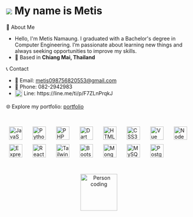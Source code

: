 ![](https://user-images.githubusercontent.com/18350557/176309783-0785949b-9127-417c-8b55-ab5a4333674e.gif) My name is Metis
==============================================================================================================================

 🌟 About Me
* Hello, I'm Metis Namaung. I graduated with a Bachelor's degree in Computer Engineering.
I’m passionate about learning new things and always seeking opportunities to improve my skills.
* 📍  Based in **Chiang Mai, Thailand**

📞 Contact
* 📧 Email: [metis098756820553@gmail.com](mailto:metis098756820553@gmail.com)
* 📱 Phone: 082-2942983
* <span style="vertical-align: middle;">
    <img src="https://upload.wikimedia.org/wikipedia/commons/4/41/LINE_logo.svg" alt="Line" width="20"/>
  </span> Line: https://line.me/ti/p/F7ZLnPrqkJ

🌐  Explore my portfolio: [portfolio](http://portfolio09-delta.vercel.app/)

<br>
<p align="left" style="display: flex; flex-wrap: wrap; gap: 12px;"> <a href="https://developer.mozilla.org/en-US/docs/Web/JavaScript" target="_blank" rel="noreferrer"><img src="https://raw.githubusercontent.com/danielcranney/readme-generator/main/public/icons/skills/javascript-colored.svg" alt="JavaScript" title="JavaScript" width="36" height="36" style="margin: 0 8px;" /></a> <a href="https://www.python.org/" target="_blank" rel="noreferrer"><img src="https://raw.githubusercontent.com/danielcranney/readme-generator/main/public/icons/skills/python-colored.svg" alt="Python" title="Python" width="36" height="36" style="margin: 0 8px;" /></a> <a href="https://www.php.net/" target="_blank" rel="noreferrer"><img src="https://raw.githubusercontent.com/danielcranney/readme-generator/main/public/icons/skills/php-colored.svg" alt="PHP" title="PHP" width="36" height="36" style="margin: 0 8px;" /></a> <a href="https://dart.dev/" target="_blank" rel="noreferrer"><img src="https://raw.githubusercontent.com/danielcranney/readme-generator/main/public/icons/skills/dart-colored.svg" alt="Dart" title="Dart" width="36" height="36" style="margin: 0 8px;" /></a> <a href="https://developer.mozilla.org/en-US/docs/Glossary/HTML5" target="_blank" rel="noreferrer"><img src="https://raw.githubusercontent.com/danielcranney/readme-generator/main/public/icons/skills/html5-colored.svg" alt="HTML5" title="HTML5" width="36" height="36" style="margin: 0 8px;" /></a> <a href="https://www.w3.org/TR/CSS/#css" target="_blank" rel="noreferrer"><img src="https://raw.githubusercontent.com/danielcranney/readme-generator/main/public/icons/skills/css3-colored.svg" alt="CSS3" title="CSS3" width="36" height="36" style="margin: 0 8px;" /></a> <a href="https://vuejs.org/" target="_blank" rel="noreferrer"><img src="https://raw.githubusercontent.com/danielcranney/readme-generator/main/public/icons/skills/vuejs-colored.svg" alt="Vue" title="Vue" width="36" height="36" style="margin: 0 8px;" /></a> <a href="https://nodejs.org/en/" target="_blank" rel="noreferrer"><img src="https://raw.githubusercontent.com/danielcranney/readme-generator/main/public/icons/skills/nodejs-colored.svg" alt="NodeJS" title="NodeJS" width="36" height="36" style="margin: 0 8px;" /></a> <a href="https://expressjs.com/" target="_blank" rel="noreferrer"><img src="https://raw.githubusercontent.com/danielcranney/readme-generator/main/public/icons/skills/express-colored-dark.svg" alt="Express" title="Express" width="36" height="36" style="margin: 0 8px;" /></a> <a href="https://reactjs.org/" target="_blank" rel="noreferrer"><img src="https://raw.githubusercontent.com/danielcranney/readme-generator/main/public/icons/skills/react-colored.svg" alt="React" title="React" width="36" height="36" style="margin: 0 8px;" /></a> <a href="https://tailwindcss.com/" target="_blank" rel="noreferrer"><img src="https://raw.githubusercontent.com/danielcranney/readme-generator/main/public/icons/skills/tailwindcss-colored.svg" alt="TailwindCSS" title="TailwindCSS" width="36" height="36" style="margin: 0 8px;" /></a> <a href="https://getbootstrap.com/" target="_blank" rel="noreferrer"><img src="https://raw.githubusercontent.com/danielcranney/readme-generator/main/public/icons/skills/bootstrap-colored.svg" alt="Bootstrap" title="Bootstrap" width="36" height="36" style="margin: 0 8px;" /></a> <a href="https://www.mongodb.com/" target="_blank" rel="noreferrer"><img src="https://raw.githubusercontent.com/danielcranney/readme-generator/main/public/icons/skills/mongodb-colored.svg" alt="MongoDB" title="MongoDB" width="36" height="36" style="margin: 0 8px;" /></a> <a href="https://www.mysql.com/" target="_blank" rel="noreferrer"><img src="https://raw.githubusercontent.com/danielcranney/readme-generator/main/public/icons/skills/mysql-colored.svg" alt="MySQL" title="MySQL" width="36" height="36" style="margin: 0 8px;" /></a> <a href="https://www.postgresql.org/" target="_blank" rel="noreferrer"><img src="https://raw.githubusercontent.com/danielcranney/readme-generator/main/public/icons/skills/postgresql-colored.svg" alt="PostgreSQL" title="PostgreSQL" width="36" height="36" style="margin: 0 8px;" /></a> </p>
<br>
<p align="center">
  <img src="https://img.icons8.com/?size=100&id=Ktc6OYQeuyBU&format=png&color=000000" alt="Person coding" width="100"/>
</p>
